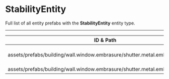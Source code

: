# StabilityEntity
Full list of all <Badge type="warning" text="2"/> entity prefabs with the **StabilityEntity** entity type.

---
| ID & Path |
| --- |
| <a href="#24789485"><Badge id="24789485" type="tip" text="#"/></a> <Badge type="tip" text="24789485"/> <br> assets/prefabs/building/wall.window.embrasure/shutter.metal.embrasure.a.prefab |
| <a href="#2780652337"><Badge id="2780652337" type="tip" text="#"/></a> <Badge type="tip" text="2780652337"/> <br> assets/prefabs/building/wall.window.embrasure/shutter.metal.embrasure.b.prefab |
